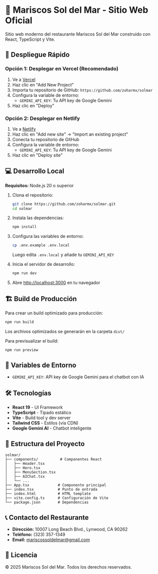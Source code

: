 # 🌊 Mariscos Sol del Mar - Sitio Web Oficial

Sitio web moderno del restaurante Mariscos Sol del Mar construido con React, TypeScript y Vite.

## 🚀 Despliegue Rápido

### Opción 1: Desplegar en Vercel (Recomendado)

1. Ve a [Vercel](https://vercel.com)
2. Haz clic en "Add New Project"
3. Importa tu repositorio de GitHub: `https://github.com/zoharmx/solmar`
4. Configura la variable de entorno:
   - `GEMINI_API_KEY`: Tu API key de Google Gemini
5. Haz clic en "Deploy"

### Opción 2: Desplegar en Netlify

1. Ve a [Netlify](https://netlify.com)
2. Haz clic en "Add new site" → "Import an existing project"
3. Conecta tu repositorio de GitHub
4. Configura la variable de entorno:
   - `GEMINI_API_KEY`: Tu API key de Google Gemini
5. Haz clic en "Deploy site"

## 💻 Desarrollo Local

**Requisitos:** Node.js 20 o superior

1. Clona el repositorio:
   ```bash
   git clone https://github.com/zoharmx/solmar.git
   cd solmar
   ```

2. Instala las dependencias:
   ```bash
   npm install
   ```

3. Configura las variables de entorno:
   ```bash
   cp .env.example .env.local
   ```
   Luego edita `.env.local` y añade tu `GEMINI_API_KEY`

4. Inicia el servidor de desarrollo:
   ```bash
   npm run dev
   ```

5. Abre [http://localhost:3000](http://localhost:3000) en tu navegador

## 🏗️ Build de Producción

Para crear un build optimizado para producción:

```bash
npm run build
```

Los archivos optimizados se generarán en la carpeta `dist/`

Para previsualizar el build:

```bash
npm run preview
```

## 🔑 Variables de Entorno

- `GEMINI_API_KEY`: API key de Google Gemini para el chatbot con IA

## 🛠️ Tecnologías

- **React 19** - UI Framework
- **TypeScript** - Tipado estático
- **Vite** - Build tool y dev server
- **Tailwind CSS** - Estilos (vía CDN)
- **Google Gemini AI** - Chatbot inteligente

## 📁 Estructura del Proyecto

```
solmar/
├── components/          # Componentes React
│   ├── Header.tsx
│   ├── Hero.tsx
│   ├── MenuSection.tsx
│   ├── AIChat.tsx
│   └── ...
├── App.tsx             # Componente principal
├── index.tsx           # Punto de entrada
├── index.html          # HTML template
├── vite.config.ts      # Configuración de Vite
└── package.json        # Dependencias
```

## 📞 Contacto del Restaurante

- **Dirección:** 10007 Long Beach Blvd., Lynwood, CA 90262
- **Teléfono:** (323) 357-1349
- **Email:** mariscossoldelmar@gmail.com

## 📝 Licencia

© 2025 Mariscos Sol del Mar. Todos los derechos reservados.
